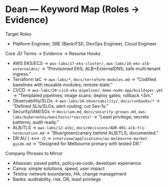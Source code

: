 # Dean — Keyword Map (Roles → Evidence)

Target Roles

- Platform Engineer, SRE (Bank/FSI), DevOps Engineer, Cloud Engineer

Core JD Terms → Evidence → Resume Hooks

- AWS EKS/ECS → `aws-labs/17-eks-cluster/`, `aws-labs/18-eks-alb-externaldns/` → “Provisioned EKS; ALB+ExternalDNS; safe multi‑tenant ingress.”
- Terraform IaC → `aws-labs/*`, `docs/terraform-modules.md` → “Codified baselines with reusable modules; remote state.”
- CI/CD → `aws-labs/20-cicd-eks-pipeline/`, `demo-node-app/buildspec.yml` → “Templated pipelines; image scans; deploy gates; rollback <5m.”
- Observability/SLOs → `aws-labs/16-observability/`, `docs/runbooks/*` → “Defined SLIs/SLOs; alert routing; cut Sev‑1s.”
- Security/IAM/SGs → `docs/iam.md`, `docs/security-groups.md`, `aws-labs/kubernetes/manifests/*secrets*` → “Least privilege; secrets patterns; audit ready.”
- ALB/TLS → `aws-labs/12-alb/`, `docs/decisions/ADR-001-alb-tls-termination.md` → “Blue/green/canary behind ALB/TLS; documented.”
- DR AU (`-4`↔`-2`) → `interview/applications/au-melbourne-market-guide.md` → “Designed for Melbourne primary with tested DR.”

Company Phrases to Mirror

- Atlassian: paved paths, policy‑as‑code, developer experience
- Canva: simple solutions, speed, user impact
- Telstra: network boundaries, HA, change management
- Banks: auditability, risk, DR, least privilege
